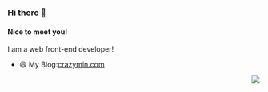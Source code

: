 ### Hi there 👋
#### Nice to meet you!
I am a web front-end developer!

- 😄 My Blog:[crazymin.com](https://www.crazyming.com)

<img align="right" src="https://github-readme-stats.vercel.app/api?username=crazyming9528&show_icons=true&icon_color=CE1D2D&text_color=718096&bg_color=ffffff&hide_title=true" />



